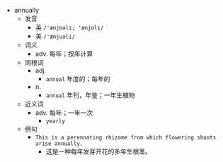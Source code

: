 - annually
  - 发音
    - 英 `/'ænjʊəlɪ; 'ænjʊlɪ/`
    - 美 `/'ænjuəli/`
  - 词义
    - adv. 每年；按年计算
  - 同根词
    - adj.
      - `annual` 年度的；每年的
    - n.
      - `annual` 年刊，年鉴；一年生植物
  - 近义词
    - adv. 每年；一年一次
      - `yearly`
  - 例句
    - `This is a perennating rhizome from which flowering shoots arise annually.`
      - 这是一种每年发芽开花的多年生根茎。

